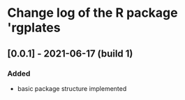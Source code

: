 # Change log of the R package 'rgplates

## [0.0.1] - 2021-06-17 (build 1)
### Added 
- basic package structure implemented
